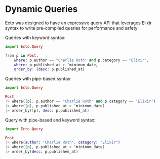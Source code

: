 # Dynamic Queries

Ecto was designed to have an expressive query API that leverages Elixir syntax to write pre-compiled queries for performance and safety

Queries with keyword syntax:

```elixir
import Ecto.Query

from p in Post,
    where: p.author == "Charlie Roth" and p.category == "Elixir",
    where: p.published_at > ^minimum_date,
    order_by: [desc: p.published_at]
```

Queries with pipe-based syntax:

```elixir
import Ecto.Query

Post
|> where([p], p.author == "Charlie Roth" and p.category == "Elixir")
|> where([p], p.published_at > ^minimum_date)
|> order_by([p], desc: p.published_at)
```

Query with pipe-based and keyword syntax:

```elixir
import Ecto.Query

Post
|> where(author: "Charlie Roth", category: "Elixir")
|> where([p], p.published_at > ^minimum_date)
|> order_by(desc: p.published_at)
```
